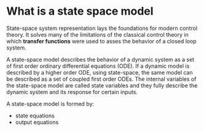 # What is a state space model 

State-space system representation lays the foundations for modern control theory.
It solves many of the limitations of the classical control theory in which **transfer functions** were used to asses the behavior of a closed loop system.

A state-space model describes the behavior of a dynamic system as a set of first order ordinary differential equations (ODE). If a dynamic model is described by a higher order ODE, using state-space, the same model can be described as a set of coupled first order ODEs. The internal variables of the state-space model are called state variables and they fully describe the dynamic system and its response for certain inputs.

A state-space model is formed by:
+ state equations
+ output equations


